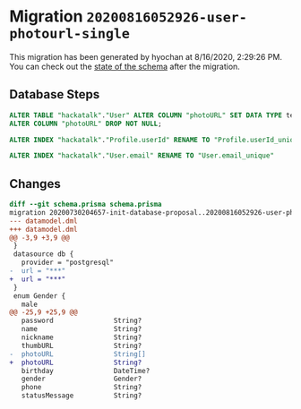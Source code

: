 # Migration `20200816052926-user-photourl-single`

This migration has been generated by hyochan at 8/16/2020, 2:29:26 PM.
You can check out the [state of the schema](./schema.prisma) after the migration.

## Database Steps

```sql
ALTER TABLE "hackatalk"."User" ALTER COLUMN "photoURL" SET DATA TYPE text ,
ALTER COLUMN "photoURL" DROP NOT NULL;

ALTER INDEX "hackatalk"."Profile.userId" RENAME TO "Profile.userId_unique"

ALTER INDEX "hackatalk"."User.email" RENAME TO "User.email_unique"
```

## Changes

```diff
diff --git schema.prisma schema.prisma
migration 20200730204657-init-database-proposal..20200816052926-user-photourl-single
--- datamodel.dml
+++ datamodel.dml
@@ -3,9 +3,9 @@
 }
 datasource db {
   provider = "postgresql"
-  url = "***"
+  url = "***"
 }
 enum Gender {
   male
@@ -25,9 +25,9 @@
   password               String?
   name                   String?
   nickname               String?
   thumbURL               String?
-  photoURL               String[]
+  photoURL               String?
   birthday               DateTime?
   gender                 Gender?
   phone                  String?
   statusMessage          String?
```


